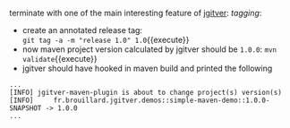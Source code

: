 terminate with one of the main interesting feature of [jgitver](http://github.com/jgitver/jgitver): _tagging_:  
- create an annotated release tag:  
  `git tag -a -m "release 1.0" 1.0`{{execute}}
- now maven project version calculated by jgitver should be `1.0.0`:
  `mvn validate`{{execute}}  
- jgitver should have hooked in maven build and printed the following
````
...
[INFO] jgitver-maven-plugin is about to change project(s) version(s)
[INFO]     fr.brouillard.jgitver.demos::simple-maven-demo::1.0.0-SNAPSHOT -> 1.0.0
...
````

